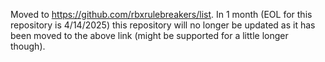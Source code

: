 Moved to https://github.com/rbxrulebreakers/list.
In 1 month (EOL for this repository is 4/14/2025) this repository will no longer be updated as it has been moved to the above link (might be supported for a little longer though).
